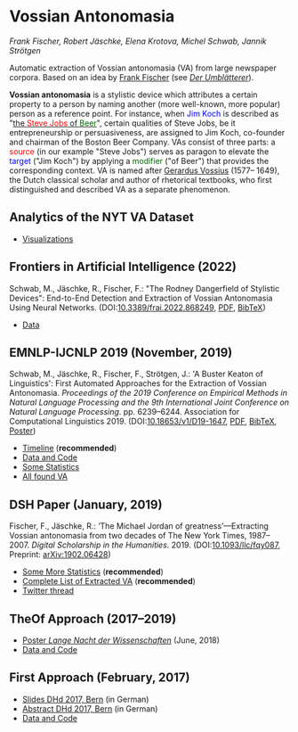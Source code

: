 # Vossian Antonomasia

*Frank Fischer, Robert Jäschke, Elena Krotova, Michel Schwab, Jannik Strötgen*

Automatic extraction of Vossian antonomasia (VA) from large newspaper
corpora. Based on an idea by [Frank Fischer](https://twitter.com/umblaetterer)
(see *[Der Umblätterer](http://www.umblaetterer.de/datenzentrum/vossianische-antonomasien.html)*).

**Vossian antonomasia** is a stylistic device which attributes a
certain property to a person by naming another (more well-known, more
popular) person as a reference point. For instance, when <span
style='color:blue;'>Jim Koch</span> is described as "<a
href='https://www.theatlantic.com/magazine/archive/2014/11/the-steve-jobs-of-beer/380790/)'>the
<span style='color:red'>Steve Jobs</span> of <span
style='color:darkgreen'>Beer</span></a>", certain qualities of Steve
Jobs, be it entrepreneurship or persuasiveness, are assigned to Jim
Koch, co-founder and chairman of the Boston Beer Company.  VAs consist
of three parts: a <span style='color:red;'>source</span> (in our
example "Steve Jobs") serves as paragon to elevate the <span
style='color:blue;'>target</span> ("Jim Koch") by applying a <span
style='color:darkgreen;'>modifier</span> ("of Beer") that provides the
corresponding context.  VA is named after [Gerardus
Vossius](https://en.wikipedia.org/wiki/Gerardus_Vossius) (1577– 1649),
the Dutch classical scholar and author of rhetorical textbooks, who
first distinguished and described VA as a separate phenomenon.

## Analytics of the NYT VA Dataset
- [Visualizations](chunk_analysis/visualizations)


## Frontiers in Artificial Intelligence (2022)
Schwab, M., Jäschke, R., Fischer, F.: "The Rodney Dangerfield of Stylistic Devices":
End-to-End Detection and Extraction of
Vossian Antonomasia Using Neural Networks.
(DOI:[10.3389/frai.2022.868249](https://doi.org/10.3389/frai.2022.868249),
[PDF](https://www.frontiersin.org/articles/10.3389/frai.2022.868249/abstract),
[BibTeX](https://www.bibsonomy.org/bib/publication/2ec528a4b293f3ddc9582fcdeed6c6f9/jaeschke))

- [Data](https://github.com/weltliteratur/vossanto/tree/master/frontiers)

## EMNLP-IJCNLP 2019 (November, 2019)
Schwab, M., Jäschke, R., Fischer, F., Strötgen, J.: 'A Buster Keaton
of Linguistics': First Automated Approaches for the Extraction of
Vossian Antonomasia. *Proceedings of the 2019 Conference on Empirical
Methods in Natural Language Processing and the 9th International Joint
Conference on Natural Language Processing*. pp. 6239–6244. Association
for Computational
Linguistics 2019. (DOI:[10.18653/v1/D19-1647](https://doi.org/10.18653/v1/D19-1647),
[PDF](https://www.aclweb.org/anthology/D19-1647.pdf),
[BibTeX](https://www.bibsonomy.org/bib/bibtex/25d30fd8911ded13edd4c0f07bd73e624/jaeschke),
[Poster](https://doi.org/10.6084/m9.figshare.10069886))

- [Timeline](timeline) (**recommended**)
- [Data and Code](https://github.com/weltliteratur/vossanto/tree/master/emnlp-ijcnlp2019)
- [Some Statistics](emnlp-ijcnlp2019/statistics.md)
- [All found VA](emnlp-ijcnlp2019/vossantos.md)

## DSH Paper (January, 2019)
Fischer, F., Jäschke, R.: ‘The Michael Jordan of greatness’—Extracting
Vossian antonomasia from two decades of The New York Times,
1987–2007. *Digital Scholarship in the Humanities*. 2019.
(DOI:[10.1093/llc/fqy087](https://doi.org/10.1093/llc/fqy087),
Preprint: [arXiv:1902.06428](https://arxiv.org/abs/1902.06428))

- [Some More Statistics](theof/humans/statistics.md) (**recommended**)
- [Complete List of Extracted VA](theof/humans/vossantos.md) (**recommended**)
- [Twitter thread](https://twitter.com/umblaetterer/status/1097865223564869635)

## TheOf Approach (2017–2019)
- [Poster *Lange Nacht der Wissenschaften*](https://doi.org/10.6084%2fm9.figshare.6531140) (June, 2018)
- [Data and Code](https://github.com/weltliteratur/vossanto/tree/master/theof)

## First Approach (February, 2017)
- [Slides DHd 2017, Bern](https://lehkost.github.io/slides/2017-bern/) (in German)
- [Abstract DHd 2017, Bern](http://www.dhd2017.ch/wp-content/uploads/2017/02/Abstractband_ergaenzt.pdf#page=122) (in German)
- [Data and Code](first)
